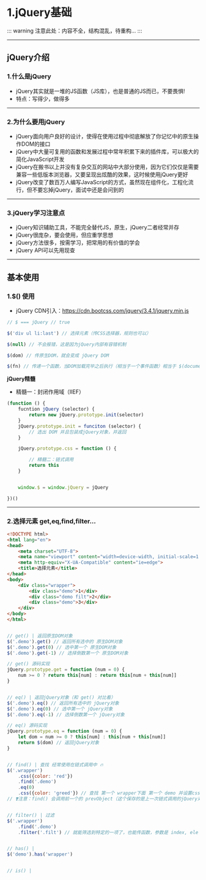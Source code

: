# 1.jQuery基础

::: warning
注意此处：内容不全，结构混乱，待重构...
:::

---

## jQuery介绍

### 1.什么是jQuery

- jQuery其实就是一堆的JS函数（JS库），也是普通的JS而已，不要畏惧!
- 特点：写得少，做得多

---

### 2.为什么要用jQuery

- jQuery面向用户良好的设计，使得在使用过程中彻底解放了你记忆中的原生操作DOM的接口
- jQuery中大量可复用的函数和发展过程中常年积累下来的插件库，可以极大的简化JavaScript开发
- jQuery在搬书以上并没有复杂交互的网站中大部分使用，因为它们仅仅是需要兼容一些低版本浏览器，又要呈现出炫酷的效果，这时候使用jQuery更好
- jQuery改变了数百万人编写JavaScript的方式，虽然现在组件化，工程化流行，但不要忘掉jQuery，面试中还是会问到的


---

### 3.jQuery学习注意点

- jQuery知识辅助工具，不能完全替代JS，原生，jQuery二者经常并存
- jQuery很庞杂，要会使用，但应重学思想
- jQuery方法很多，按需学习，把常用的有价值的学会
- jQuery API可以先用现查

---

## 基本使用

### 1.$() 使用

- jQuery CDN引入：https://cdn.bootcss.com/jquery/3.4.1/jquery.min.js

```js
// $ === jQuery // true

$('div ul li:last') // 选择元素（传CSS选择器，规则也可以）

$(null) // 不会报错，这是因为jQuery内部有容错机制

$(dom) // 传原生DOM，就会变成 jQuery DOM

$(fn) // 传递一个函数，当DOM加载完毕之后执行（相当于一个事件函数）相当于 $(document).rendy(function () { })

```

**jQuery精髓**

- 精髓一：封闭作用域（IIEF）

```js
(function () {
    fucntion jQuery (selector) {
        return new jQuery.prototype.init(selector)
    }
    jQuery.prototype.init = funciton (selector) {
        // 选出 DOM 并且包装成jQuery对象，并返回
    }

    jQuery.prototype.css = function () {

        // 精髓二：链式调用
        return this
    }


    window.$ = window.jQuery = jQuery

})()
```

---

### 2.选择元素 get,eq,find,filter...

```html
<!DOCTYPE html>
<html lang="en">
<head>
    <meta charset="UTF-8">
    <meta name="viewport" content="width=device-width, initial-scale=1.0">
    <meta http-equiv="X-UA-Compatible" content="ie=edge">
    <title>选择元素</title>
</head>
<body>
    <div class="wrapper">
        <div class="demo">1</div>
        <div class="demo filt">2</div>
        <div class="demo">3</div>
    </div>
</body>
</html>
```

```js

// get() | 返回原生DOM对象
$('.demo').get() // 返回所有选中的 原生DOM对象
$('.demo').get(0) // 选中第一个 原生DOM对象
$('.demo').get(-1) // 选择倒数第一个 原生DOM对象

// get() 源码实现
jQuery.prototype.get = function (num = 0) {
    num >= 0 ? return this[num] : return this[num + this[num]]
}


// eq() | 返回jQuery对象（和 get() 对比看）
$('.demo').eq() // 返回所有选中的 jQuery对象
$('.demo').eq(0) // 选中第一个 jQuery对象
$('.demo').eq(-1) // 选择倒数第一个 jQuery对象

// eq() 源码实现
jQuery.prototype.eq = function (num = 0) {
    let dom = num >= 0 ? this[num] : this[num + this[num]]
    return $(dom) // 返回jQuery对象
}


// find() | 查找 经常使用在链式调用中 🔥
$('.wrapper')
    .css({color: 'red'})
    .find('.demo')
    .eq(0)
    .css({color: 'greed'}) // 查找 第一个 wrapper下面 第一个 demo 并设置css
// ❣️注意：find() 会调用前一个的 prevObject（这个保存的是上一次链式调用的jQuery对象） 节省了jQuery的性能


// filter() | 过滤
$('.wrapper')
    .find('.demo')
    .filter('.filt') // 就能筛选到特定的一项了，也能传函数，参数是 index, ele ，其他的都一样，true 也是，false 不返回


// has() | 
$('demo').has('wrapper')


// is() | 

```
